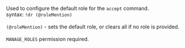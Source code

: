 Used to configure the default role for the `accept` command.<br />
syntax: `!dr (@roleMention)`<br />
<br />
`(@roleMention)` - sets the default role, or clears all if no role is provided.<br />
<br />
`MANAGE_ROLES` permission required.
